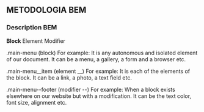 ## METODOLOGIA BEM

### Description BEM
**Block**
Element
Modifier

.main-menu (block) 
For example:
It is any autonomous and isolated element of our document.
It can be a menu, a gallery, a form and a browser etc.


.main-menu__item (element __)
For example:
It is each of the elements of the block.
It can be a link, a photo, a text field etc.


.main-menu--footer (modifier --)
For example:
When a block exists elsewhere on our website but with a modification. 
It can be the text color, font size, alignment etc.
